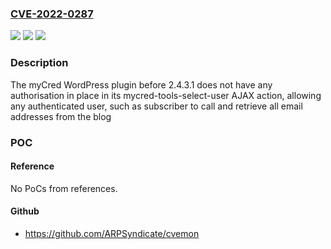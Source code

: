 ### [CVE-2022-0287](https://cve.mitre.org/cgi-bin/cvename.cgi?name=CVE-2022-0287)
![](https://img.shields.io/static/v1?label=Product&message=myCred%20%E2%80%93%20Points%2C%20Rewards%2C%20Gamification%2C%20Ranks%2C%20Badges%20%26%20Loyalty%20Plugin&color=blue)
![](https://img.shields.io/static/v1?label=Version&message=n%2Fa&color=blue)
![](https://img.shields.io/static/v1?label=Vulnerability&message=CWE-200%20Information%20Exposure&color=brighgreen)

### Description

The myCred WordPress plugin before 2.4.3.1 does not have any authorisation in place in its mycred-tools-select-user AJAX action, allowing any authenticated user, such as subscriber to call and retrieve all email addresses from the blog

### POC

#### Reference
No PoCs from references.

#### Github
- https://github.com/ARPSyndicate/cvemon

